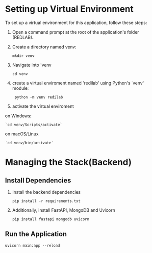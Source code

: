 

# Setting up Virtual Environment
To set up a virtual environment for this application, follow these steps:

1. Open a command prompt at the root of the application's folder (REDLAB).
2. Create a directory named venv:

    `mkdir venv`
3. Navigate into 'venv

    `cd venv`

4. create a virtual enviroment named 'redilab' using Python's 'venv' module: 

    ` python -m venv redilab`

5. activate the virtual enviroment 

on Windows:

    `cd venv/Scripts/activate`

on macOS/Linux

    `cd venv/bin/activate`
# Managing the Stack(Backend)
## Install Dependencies

1. Install the backend dependencies

    `pip install -r requirements.txt`

2. Additionally, install FastAPI, MongoDB and Uvicorn

    `pip install fastapi mongodb uvicorn`

## Run the Application

    uvicorn main:app --reload
